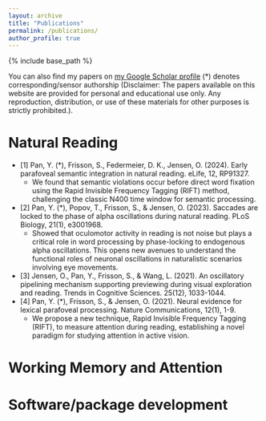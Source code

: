 ```yaml
---
layout: archive
title: "Publications"
permalink: /publications/
author_profile: true
---
```


{% include base_path %}


You can also find my papers on [my Google Scholar profile](https://scholar.google.com/citations?user=UAtOWA4AAAAJ&hl=en)
(*) denotes corresponding/sensor authorship
(Disclaimer: The papers available on this website are provided for personal and educational use only. Any reproduction, distribution, or use of these materials for other purposes is strictly prohibited.).</div>


Natural Reading
======
* [1] Pan, Y. (*), Frisson, S., Federmeier, D. K., Jensen, O. (2024). Early parafoveal semantic integration in natural reading. eLife, 12, RP91327.
  * We found that semantic violations occur before direct word fixation using the Rapid Invisible Frequency Tagging (RIFT) method, challenging the classic N400 time window for semantic processing.
* [2] Pan, Y. (*), Popov, T., Frisson, S., & Jensen, O. (2023). Saccades are locked to the phase of alpha oscillations during natural reading. PLoS Biology, 21(1), e3001968.
  * Showed that oculomotor activity in reading is not noise but plays a critical role in word processing by phase-locking to endogenous alpha oscillations. This opens new avenues to understand the functional roles of neuronal oscillations in naturalistic scenarios involving eye movements.
* [3] Jensen, O., Pan, Y., Frisson, S., & Wang, L. (2021). An oscillatory pipelining mechanism supporting previewing during visual exploration and reading. Trends in Cognitive Sciences. 25(12), 1033-1044.
* [4] Pan, Y. (*), Frisson, S., & Jensen, O. (2021). Neural evidence for lexical parafoveal processing. Nature Communications, 12(1), 1-9.
  * We propose a new technique, Rapid Invisible Frequency Tagging (RIFT), to measure attention during reading, establishing a novel paradigm for studying attention in active vision.


Working Memory and Attention
======


Software/package development
======
